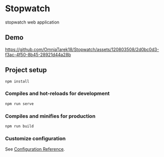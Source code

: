 # Stopwatch
stopwatch web application
## Demo


https://github.com/OmniaTarek18/Stopwatch/assets/120803508/2d0bc0d3-f3ac-4f50-8b45-28921d44a28b



## Project setup
```
npm install
```

### Compiles and hot-reloads for development
```
npm run serve
```

### Compiles and minifies for production
```
npm run build
```

### Customize configuration
See [Configuration Reference](https://cli.vuejs.org/config/).


